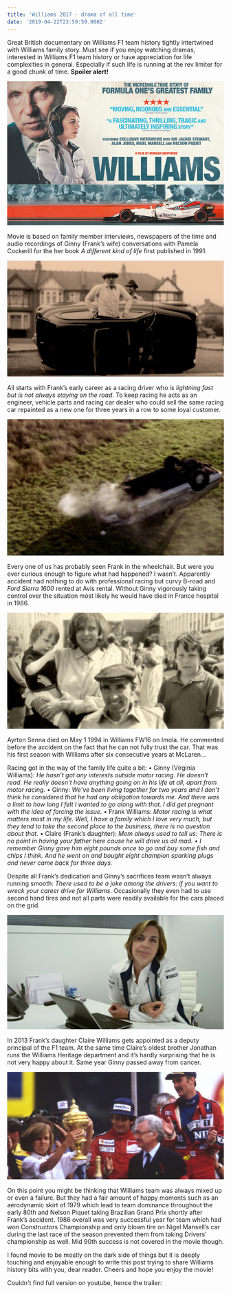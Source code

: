 ```yaml
---
title: 'Williams 2017 - drama of all time'
date: '2019-04-22T23:59:59.000Z'
---
```


Great British documentary on Williams F1 team history tightly intertwined with Williams family story. Must see if you enjoy watching dramas, interested in Williams F1 team history or have appreciation for life complexities in general. Especially if such life is running at the rev limiter for a good chunk of time. <b>Spoiler alert!</b>

![movie poster](1.jpg)

Movie is based on family member interviews, newspapers of the time and audio recordings of Ginny (Frank’s wife) conversations with Pamela Cockerill for the her book <i>A different kind of life</i> first published in 1991.

![Frank turned over more than one car during his driver&#39;s career](2.jpg)

All starts with Frank’s early career as a racing driver who is <i>lightning fast but is not always staying on the road</i>. To keep racing he acts as an engineer, vehicle parts and racing car dealer who could sell the same racing car repainted as a new one for three years in a row to some loyal customer.

![Ford Sierra 1600 rented at Avis](3.jpg)

Every one of us has probably seen Frank in the wheelchair. But were you ever curious enough to figure what had happened? I wasn’t. Apparently accident had nothing to do with professional racing but curvy B-road and <i>Ford Sierra 1600</i> rented at Avis rental. Without Ginny vigorously taking control over the situation most likely he would have died in France hospital in 1986.

![Ginny taking care of him and the family](4.jpg)

Ayrton Senna died on May 1 1994 in Williams FW16 on Imola. He commented before the accident on the fact that he can not fully trust the car. That was his first season with Williams after six consecutive years at McLaren...

Racing got in the way of the family life quite a bit:
&#8226; Ginny (Virginia Williams): <i>He hasn’t got any interests outside motor racing. He doesn’t read. He really doesn’t have anything going on in his life at all, apart from motor racing.</i>
&#8226; Ginny: <i>We’ve been living together for two years and I don’t think he considered that he had any obligation towards me. And there was a limit to how long I felt I wanted to go along with that. I did get pregnant with the idea of forcing the issue.</i>
&#8226; Frank Williams: <i>Motor racing is what matters most in my life. Well, I have a family which I love very much, but they tend to take the second place to the business, there is no question about that.</i>
&#8226; Claire (Frank’s daughter): <i>Mom always used to tell us: There is no point in having your father here cause he will drive us all mad.</i>
&#8226; <i>I remember Ginny gave him eight pounds once to go and buy some fish and chips I think. And he went on and bought eight champion sparking plugs and never came back for three days.</i>

Despite all Frank’s dedication and Ginny’s sacrifices team wasn’t always running smooth: <i>There used to be a joke among the drivers: if you want to wreck your career drive for Williams</i>. Occasionally they even had to use second hand tires and not all parts were readily available for the cars placed on the grid.

![Claire acting as team deputy principal](5.jpg)

In 2013 Frank’s daughter Claire Williams gets appointed as a deputy principal of the F1 team. At the same time Claire’s oldest brother Jonathan runs the Williams Heritage department and it’s hardly surprising that he is not very happy about it. Same year Ginny passed away from cancer.

![Ginny Williams accepting the Constructor's Trophy at 1986 British Grand Prix as Frank Williams recovers from his accident](6.jpg)

On this point you might be thinking that Williams team was always mixed up or even a failure. But they had a fair amount of happy moments such as an aerodynamic skirt of 1979 which lead to team dominance throughout the early 80th and Nelson Piquet taking Brazilian Grand Prix shortly after Frank’s accident. 1986 overall was very successful year for team which had won Constructors Championship and only blown tire on Nigel Mansell’s car during the last race of the season prevented them from taking Drivers’ championship as well. Mid 90th success is not covered in the movie though.

I found movie to be mostly on the dark side of things but it is deeply touching and enjoyable enough to write this post trying to share Williams history bits with you, dear reader. Cheers and hope you enjoy the movie!

Couldn't find full version on youtube, hence the trailer:
